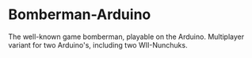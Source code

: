 # Bomberman-Arduino
The well-known game bomberman, playable on the Arduino. Multiplayer variant for two Arduino's, including two WII-Nunchuks.
